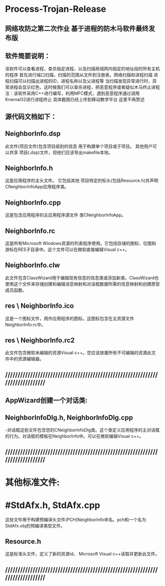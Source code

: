 # Process-Trojan-Release
## 网络攻防之第二次作业 基于进程的防木马软件最终发布版
## 软件简要说明：
该软件可以查看进程，查杀指定进程，以及扫描局域网内指定的地址段的所有主机的程序
首先进行端口扫描，扫描的范围从文件到注册表。网络扫描和进程扫描
进程扫描可以扫描出进程的ID，进程名称以及父进程等
当扫描发现异常进行时，异常进程会显示红色，这时候我们可以查杀进程，把恶意程序或者疑似木马终止进程
注：该软件采用C++进行编写，利用MFC模式，遇到恶意程序通过调用Knernal32进行进程终止
具体截图已经上传到移动教学平台 这里不再赘述
## 源代码文档如下：
## NeighborInfo.dsp
此文件(项目文件)包含项目级别的信息
用于构建单个项目或子项目。
其他用户可以共享
项目(.dsp)文件，但他们应该导出makefile本地。
## NeighborInfo.h
这是应用程序的主头文件。
它包括其他
项目特定的标头(包括Resource.h)并声明
CNeighborInfoApp应用程序类。
## NeighborInfo.cpp
这是包含应用程序的主应用程序源文件
类CNeighborInfoApp。
## NeighborInfo.rc
这是所有Microsoft Windows资源的列表程序使用。它包括存储的图标、位图和游标在RES子目录中。这个文件可以在微软直接编辑Visual c++。
## NeighborInfo.clw
此文件包含ClassWizard用于编辑现有信息的信息类或添加新类。ClassWizard也使用这个文件来存储创建和编辑消息映射和对话框数据所需的信息映射和创建原型成员函数。
## res \ NeighborInfo.ico
这是一个图标文件，用作应用程序的图标。这图标包含在主资源文件NeighborInfo.rc中。
## res \ NeighborInfo.rc2
此文件包含微软未编辑的资源Visual c++。您应该放置所有不可编辑的资源此文件中的资源编辑器。
## /////////////////////////////////////////////////////////////////////////////
## AppWizard创建一个对话类:
## NeighborInfoDlg.h, NeighborInfoDlg.cpp
-对话框这些文件包含您的CNeighborInfoDlg类。这个类定义应用程序的主对话框的行为。对话框的模板在NeighborInfo中。可以在微软编辑Visual c++。
## /////////////////////////////////////////////////////////////////////////////
# 其他标准文件:
# #StdAfx.h, StdAfx.cpp
这些文件用于构建预编译头文件(PCH)NeighborInfo命名。pch和一个名为StdAfx.obj的预编译类型文件。
## Resource.h
这是标准头文件，定义了新的资源id。
Microsoft Visual c++读取并更新此文件。
## /////////////////////////////////////////////////////////////////////////////
